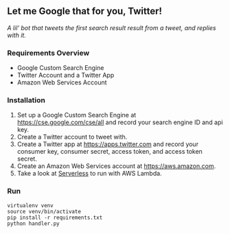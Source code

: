 ## Let me Google that for you, Twitter!

_A lil' bot that tweets the first search result result from a tweet, and replies with it._

### Requirements Overview
 - Google Custom Search Engine
 - Twitter Account and a Twitter App
 - Amazon Web Services Account

### Installation
1. Set up a Google Custom Search Engine at https://cse.google.com/cse/all and record your search engine ID and api key.
2. Create a Twitter account to tweet with.
3. Create a Twitter app at https://apps.twitter.com and record your consumer key, consumer secret, access token, and access token secret.
4. Create an Amazon Web Services account at https://aws.amazon.com.
5. Take a look at [Serverless](https://serverless.com/) to run with AWS Lambda.

### Run
```
virtualenv venv
source venv/bin/activate
pip install -r requirements.txt
python handler.py
```
